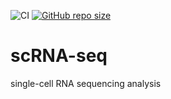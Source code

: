 ![CI](https://github.com/TheNewThinkTank/scRNA-seq/actions/workflows/wf.yml/badge.svg)
[![GitHub repo size](https://img.shields.io/github/repo-size/TheNewThinkTank/scRNA-seq?style=flat&logo=github&logoColor=whitesmoke&label=Repo%20Size)](https://github.com/TheNewThinkTank/scRNA-seq/archive/refs/heads/main.zip)
# scRNA-seq
single-cell RNA sequencing analysis
